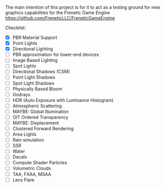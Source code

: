 The main intention of this project is for it to act as a testing ground for new graphics capabilities for the Frenetic Game Engine https://github.com/FreneticLLC/FreneticGameEngine

Checklist:
- [X] PBR Material Support
- [X] Point Lights
- [X] Directional Lighting
- [ ] PBR approximation for lower-end devices
- [ ] Image Based Lighting
- [ ] Spot Lights
- [ ] Directional Shadows (CSM)
- [ ] Point Light Shadows
- [ ] Spot Light Shadows
- [ ] Physically Based Bloom
- [ ] Godrays
- [ ] HDR (Auto Exposure with Luminance Histogram)
- [ ] Atmospheric Scattering
- [ ] MAYBE: Global Illumination
- [ ] OIT Ordered Transparency
- [ ] MAYBE: Displacement
- [ ] Clustered Forward Rendering
- [ ] Area Lights
- [ ] Rain simulation
- [ ] SSR
- [ ] Water
- [ ] Decals
- [ ] Compute Shader Particles
- [ ] Volumetric Clouds
- [ ] TAA, FXAA, MSAA
- [ ] Lens Flare
